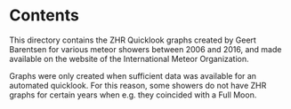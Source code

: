 Contents
========
This directory contains the ZHR Quicklook graphs created by Geert Barentsen
for various meteor showers between 2006 and 2016, and made available
on the website of the International Meteor Organization.

Graphs were only created when sufficient data was available for an automated
quicklook. For this reason, some showers do not have ZHR graphs for certain years when e.g. they coincided with a Full Moon.

